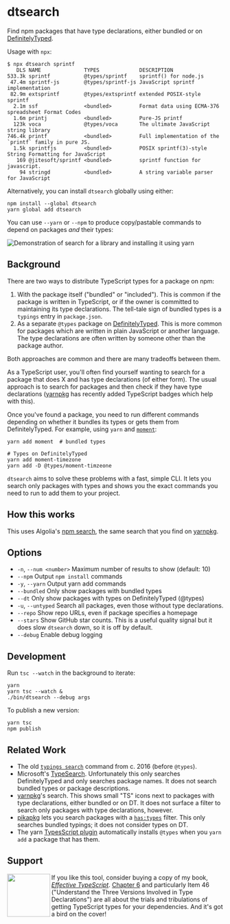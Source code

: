 # dtsearch

Find npm packages that have type declarations, either bundled or on [DefinitelyTyped].

Usage with `npx`:

```
$ npx dtsearch sprintf
   DLS NAME              TYPES             DESCRIPTION
533.3k sprintf           @types/sprintf    sprintf() for node.js
 47.4m sprintf-js        @types/sprintf-js JavaScript sprintf implementation
 82.9m extsprintf        @types/extsprintf extended POSIX-style sprintf
  2.1m ssf               <bundled>         Format data using ECMA-376 spreadsheet Format Codes
  1.6m printj            <bundled>         Pure-JS printf
  123k voca              @types/voca       The ultimate JavaScript string library
746.4k printf            <bundled>         Full implementation of the `printf` family in pure JS.
  1.5k sprintfjs         <bundled>         POSIX sprintf(3)-style String Formatting for JavaScript
   169 @jitesoft/sprintf <bundled>         sprintf function for javascript.
    94 stringd           <bundled>         A string variable parser for JavaScript
```

Alternatively, you can install `dtsearch` globally using either:

    npm install --global dtsearch
    yarn global add dtsearch

You can use `--yarn` or `--npm` to produce copy/pastable commands to depend on packages _and_ their types:

![Demonstration of search for a library and installing it using yarn](demo.gif)

## Background

There are two ways to distribute TypeScript types for a package on npm:

1. With the package itself ("bundled" or "included"). This is common if the package is written in TypeScript, or if the owner is committed to maintaining its type declarations. The tell-tale sign of bundled types is a `typings` entry in `package.json`.
2. As a separate `@types` package on [DefinitelyTyped]. This is more common for packages which are written in plain JavaScript or another language. The type declarations are often written by someone other than the package author.

Both approaches are common and there are many tradeoffs between them.

As a TypeScript user, you'll often find yourself wanting to search for a package that does X and has type declarations (of either form). The usual approach is to search for packages and then check if they have type declarations ([yarnpkg] has recently added TypeScript badges which help with this).

Once you've found a package, you need to run different commands depending on whether it bundles its types or gets them from DefinitelyTyped. For example, using `yarn` and [`moment`][moment]:

    yarn add moment  # bundled types

    # Types on DefinitelyTyped
    yarn add moment-timezone
    yarn add -D @types/moment-timzeone

`dtsearch` aims to solve these problems with a fast, simple CLI. It lets you search only packages with types and shows you the exact commands you need to run to add them to your project.

## How this works

This uses Algolia's [npm search][2], the same search that you find on [yarnpkg].

## Options

- `-n`, `--num <number>` Maximum number of results to show (default: 10)
- `--npm` Output `npm install` commands
- `-y`, `--yarn` Output yarn add commands
- `--bundled` Only show packages with bundled types
- `--dt` Only show packages with types on DefinitelyTyped (@types)
- `-u`, `--untyped` Search all packages, even those without type declarations.
- `--repo` Show repo URLs, even if package specifies a homepage
- `--stars` Show GitHub star counts. This is a useful quality signal but it does slow `dtsearch` down, so it is off by default.
- `--debug` Enable debug logging

## Development

Run `tsc --watch` in the background to iterate:

    yarn
    yarn tsc --watch &
    ./bin/dtsearch --debug args

To publish a new version:

    yarn tsc
    npm publish

## Related Work

- The old [`typings search`](https://yarnpkg.com/package/typings) command from c. 2016 (before `@types`).
- Microsoft's [TypeSearch](https://microsoft.github.io/TypeSearch/). Unfortunately this only searches DefinitelyTyped and only searches package names. It does not search bundled types or package descriptions.
- [yarnpkg]'s search. This shows small "TS" icons next to packages with type declarations, either bundled or on DT. It does not surface a filter to search only packages with type declarations, however.
- [pikapkg] lets you search packages with a [`has:types`][pikasearch] filter. This only searches bundled typings; it does not consider types on DT.
- The yarn [TypesScript plugin][yarn-ts] automatically installs `@types` when you `yarn add` a package that has them.

## Support

<img src="https://effectivetypescript.com/images/cover.jpg" height="100" align="left">If you like this tool, consider buying a copy of my book, [_Effective TypeScript_][ets]. [Chapter 6] and particularly Item 46 ("Understand the Three Versions Involved in Type Declarations") are all about the trials and tribulations of getting TypeScript types for your dependencies. And it's got a bird on the cover!

[DefinitelyTyped]: https://github.com/DefinitelyTyped/DefinitelyTyped
[2]: https://discourse.algolia.com/t/2016-algolia-community-gift-yarn-package-search/319
[moment]: https://momentjs.com/
[yarnpkg]: https://yarnpkg.com/
[pikapkg]: https://www.pika.dev/
[pikasearch]: https://www.pika.dev/search?q=has%3Atypes%20moment
[ets]: https://effectivetypescript.com/
[Chapter 6]: https://effectivetypescript.com/#Chapter-6-Types-Declarations-and-types
[yarn-ts]: https://github.com/yarnpkg/berry/tree/master/packages/plugin-typescript